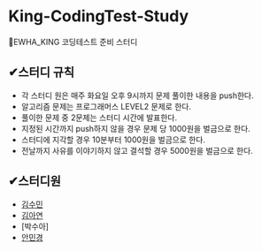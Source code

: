 # King-CodingTest-Study
👑EWHA_KING 코딩테스트 준비 스터디

## ✔스터디 규칙
- 각 스터디 원은 매주 화요일 오후 9시까지 문제 풀이한 내용을 push한다.
- 알고리즘 문제는 프로그래머스 LEVEL2 문제로 한다. 
- 풀이한 문제 중 2문제는 스터디 시간에 발표한다.
- 지정된 시간까지 push하지 않을 경우 문제 당 1000원을 벌금으로 한다. 
- 스터디에 지각할 경우 10분부터 1000원을 벌금으로 한다.
- 전날까지 사유를 이야기하지 않고 결석할 경우 5000원을 벌금으로 한다.  

## ✔스터디원
- [김수민](https://github.com/S00MIN-KIM)
- [김아연](https://github.com/yourzinc)
- [박수아]
- [안민경](https://github.com/Kyoungminn)

